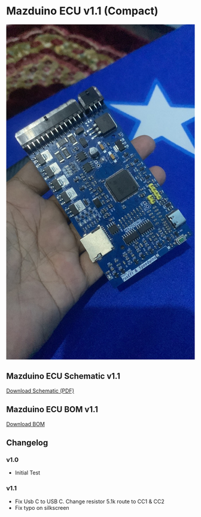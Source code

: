 # Mazduino ECU v1.1 (Compact)
![Assembled Mazduino ECU](Mazduino-Compact/v1.1/assembled.jpeg)


## Mazduino ECU Schematic v1.1
[Download Schematic (PDF)](https://github.com/amrikarisma/Mazduino/releases/download/v1.1/schematic.pdf)

## Mazduino ECU BOM v1.1
[Download BOM](https://github.com/amrikarisma/Mazduino/releases/download/v1.1/bom.pdf)
## Changelog

### v1.0 
- Initial Test
### v1.1 
  - Fix Usb C to USB C. Change resistor 5.1k route to CC1 & CC2
  - Fix typo on silkscreen